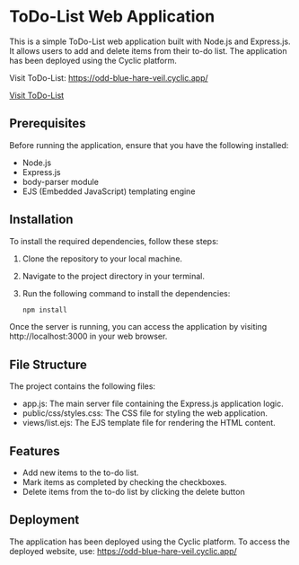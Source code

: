 # ToDo-List Web Application

This is a simple ToDo-List web application built with Node.js and Express.js. It allows users to add and delete items from their to-do list. The application has been deployed using the Cyclic platform.

Visit ToDo-List: https://odd-blue-hare-veil.cyclic.app/

[Visit ToDo-List](https://odd-blue-hare-veil.cyclic.app/)


## Prerequisites

Before running the application, ensure that you have the following installed:

- Node.js
- Express.js
- body-parser module
- EJS (Embedded JavaScript) templating engine

## Installation

To install the required dependencies, follow these steps:

1. Clone the repository to your local machine.
2. Navigate to the project directory in your terminal.
3. Run the following command to install the dependencies:

   ```bash
   npm install

Once the server is running, you can access the application by visiting http://localhost:3000 in your web browser.
## File Structure
The project contains the following files:

- app.js: The main server file containing the Express.js application logic.
- public/css/styles.css: The CSS file for styling the web application.
- views/list.ejs: The EJS template file for rendering the HTML content.

## Features
- Add new items to the to-do list.
- Mark items as completed by checking the checkboxes.
- Delete items from the to-do list by clicking the delete button

## Deployment
The application has been deployed using the Cyclic platform. To access the deployed website, use: https://odd-blue-hare-veil.cyclic.app/

